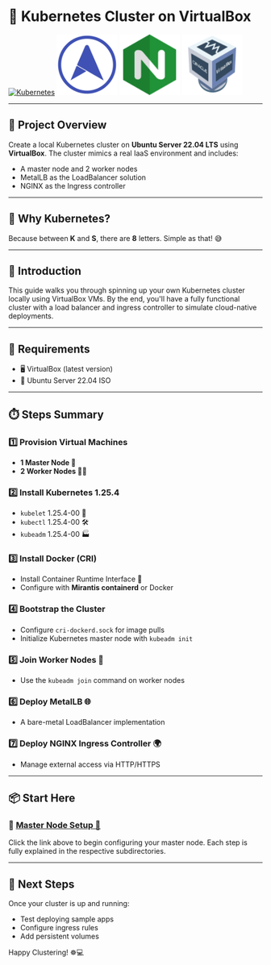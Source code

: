 # 🚀 Kubernetes Cluster on VirtualBox

<a href="https://kubernetes.io/" target="_blank"><img src="https://profilinator.rishav.dev/skills-assets/kubernetes-icon.svg" alt="Kubernetes" height="120" /></a> <img src="/img/metallb-icon-color.png" height="120" /> <img src="/img/icons8-nginx-accelerates-content-and-application-delivery-improves-security-96.png" height="120" /> <img src="/img/icons8-virtualbox-logo-96.png" height="120" />

---

## 🌟 Project Overview

Create a local Kubernetes cluster on **Ubuntu Server 22.04 LTS** using **VirtualBox**. The cluster mimics a real IaaS environment and includes:

* A master node and 2 worker nodes
* MetalLB as the LoadBalancer solution
* NGINX as the Ingress controller

---

## 🤔 Why Kubernetes?

Because between **K** and **S**, there are **8** letters. Simple as that! 😅

---

## 📖 Introduction

This guide walks you through spinning up your own Kubernetes cluster locally using VirtualBox VMs. By the end, you'll have a fully functional cluster with a load balancer and ingress controller to simulate cloud-native deployments.

---

## 🧰 Requirements

* 🖥️ VirtualBox (latest version)
* 💽 Ubuntu Server 22.04 ISO

---

## ⏱️ Steps Summary

### 1️⃣ Provision Virtual Machines

* **1 Master Node 🤖**
* **2 Worker Nodes 👾👾**

### 2️⃣ Install Kubernetes 1.25.4

* `kubelet` 1.25.4-00 🚤
* `kubectl` 1.25.4-00 🛠️
* `kubeadm` 1.25.4-00 🏭

### 3️⃣ Install Docker (CRI)

* Install Container Runtime Interface 🔧
* Configure with **Mirantis containerd** or Docker

### 4️⃣ Bootstrap the Cluster

* Configure `cri-dockerd.sock` for image pulls
* Initialize Kubernetes master node with `kubeadm init`

### 5️⃣ Join Worker Nodes 🔌

* Use the `kubeadm join` command on worker nodes

### 6️⃣ Deploy MetalLB 🌐

* A bare-metal LoadBalancer implementation

### 7️⃣ Deploy NGINX Ingress Controller 🌍

* Manage external access via HTTP/HTTPS

---

## 📦 Start Here

### 🧠 [Master Node Setup 🤖](./1.%20Virtual%20Machines/README.md)

Click the link above to begin configuring your master node. Each step is fully explained in the respective subdirectories.

---

## 🧭 Next Steps

Once your cluster is up and running:

* Test deploying sample apps
* Configure ingress rules
* Add persistent volumes

Happy Clustering! ☸️💻

